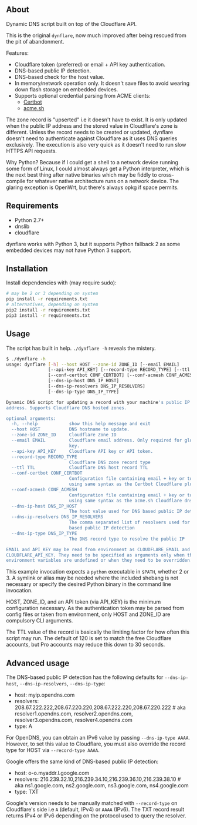 ## About

Dynamic DNS script built on top of the Cloudflare API.

This is the original `dynflare`, now much improved after being rescued from the pit of abandonment.

Features:

 * Cloudflare token (preferred) or email + API key authentication.
 * DNS-based public IP detection.
 * DNS-based check for the host value.
 * In memory/network operation only. It doesn't save files to avoid wearing down flash storage on embedded devices.
 * Supports optional credential parsing from ACME clients:
   * [Certbot](https://certbot-dns-cloudflare.readthedocs.io/en/stable/)
   * [acme.sh](https://github.com/acmesh-official/acme.sh/wiki/dnsapi#1-cloudflare-option)

The zone record is "upserted" i.e it doesn't have to exist. It is only updated when the public IP address and the stored value in Cloudflare's zone is different. Unless the record needs to be created or updated, dynflare doesn't need to authenticate against Cloudflare as it uses DNS queries exclusively. The execution is also very quick as it doesn't need to run slow HTTPS API requests.

Why Python? Because if I could get a shell to a network device running some form of Linux, I could almost always get a Python interpreter, which is the next best thing after native binaries which may be fiddly to cross-compile for whatever native architecture runs on a network device. The glaring exception is OpenWrt, but there's always opkg if space permits.

## Requirements

 * Python 2.7+
 * dnslib
 * cloudflare

dynflare works with Python 3, but it supports Python fallback 2 as some embedded devices may not have Python 3 support.

## Installation

Install dependencies with (may require sudo):

```bash
# may be 2 or 3 depending on system
pip install -r requirements.txt
# alternatives, depending on system
pip2 install -r requirements.txt
pip3 install -r requirements.txt
```

## Usage

The script has built in help. `./dynflare -h` reveals the mistery.

```bash
$ ./dynflare -h
usage: dynflare [-h] --host HOST --zone-id ZONE_ID [--email EMAIL]
                [--api-key API_KEY] [--record-type RECORD_TYPE] [--ttl TTL]
                [--conf-certbot CONF_CERTBOT] [--conf-acmesh CONF_ACMESH]
                [--dns-ip-host DNS_IP_HOST]
                [--dns-ip-resolvers DNS_IP_RESOLVERS]
                [--dns-ip-type DNS_IP_TYPE]

Dynamic DNS script for updating a record with your machine's public IP
address. Supports Cloudflare DNS hosted zones.

optional arguments:
  -h, --help            show this help message and exit
  --host HOST           DNS hostname to update.
  --zone-id ZONE_ID     Cloudflare Zone ID
  --email EMAIL         Cloudflare email address. Only required for global API
                        key.
  --api-key API_KEY     Cloudflare API key or API token.
  --record-type RECORD_TYPE
                        Cloudflare DNS zone record type
  --ttl TTL             Cloudflare DNS host record TTL
  --conf-certbot CONF_CERTBOT
                        Configuration file containing email + key or token
                        using same syntax as the Certbot Cloudflare plug-in.
  --conf-acmesh CONF_ACMESH
                        Configuration file containing email + key or token
                        using same syntax as the acme.sh Cloudflare dnsapi.
  --dns-ip-host DNS_IP_HOST
                        The host value used for DNS based public IP detection
  --dns-ip-resolvers DNS_IP_RESOLVERS
                        The comma separated list of resolvers used for DNS
                        based public IP detection
  --dns-ip-type DNS_IP_TYPE
                        The DNS record type to resolve the public IP

EMAIL and API_KEY may be read from environment as CLOUDFLARE_EMAIL and
CLOUDFLARE_API_KEY. They need to be specified as arguments only when the
environment variables are undefined or when they need to be overridden.
```

This example invocation expects a `python` executable in `$PATH`, whether 2 or 3. A symlink or alias may be needed where the included shebang is not necessary or specify the desired Python binary in the command line invocation.

HOST, ZONE_ID, and an API token (via API_KEY) is the minimum configuration necessary. As the authentication token may be parsed from config files or taken from environment, only HOST and ZONE_ID are compulsory CLI arguments.

The TTL value of the record is basically the limiting factor for how often this script may run. The default of 120 is set to match the free Cloudflare accounts, but Pro accounts may reduce this down to 30 seconds.

## Advanced usage

The DNS-based public IP detection has the following defaults for `--dns-ip-host`, `--dns-ip-resolvers`, `--dns-ip-type`:

 * host: myip.opendns.com
 * resolvers: 208.67.222.222,208.67.220.220,208.67.222.220,208.67.220.222 # aka resolver1.opendns.com, resolver2.opendns.com, resolver3.opendns.com, resolver4.opendns.com
 * type: A

For OpenDNS, you can obtain an IPv6 value by passing `--dns-ip-type AAAA`. However, to set this value to Cloudflare, you must also override the record type for HOST via `--record-type AAAA`.

Google offers the same kind of DNS-based public IP detection:

 * host: o-o.myaddr.l.google.com
 * resolvers: 216.239.32.10,216.239.34.10,216.239.36.10,216.239.38.10 # aka ns1.google.com, ns2.google.com, ns3.google.com, ns4.google.com
 * type: TXT

Google's version needs to be manually matched with `--record-type` on Cloudflare's side i.e `A` (default, IPv4) or `AAAA` (IPv6). The TXT record result returns IPv4 or IPv6 depending on the protocol used to query the resolver.
